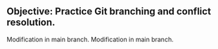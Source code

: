 ## Objective: Practice Git branching and conflict resolution.
Modification in main branch.
Modification in main branch.
